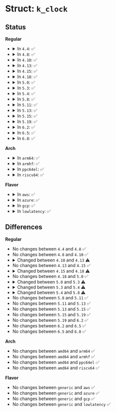 # Struct: <code>k_clock</code>

## Status
<b>Regular</b>
<ul>
<li>
<details>
<summary>In <code>4.4</code>: ✅</summary>

```c
struct k_clock {
    int (*clock_getres)(const clockid_t, struct timespec *);
    int (*clock_set)(const clockid_t, const struct timespec *);
    int (*clock_get)(const clockid_t, struct timespec *);
    int (*clock_adj)(const clockid_t, struct timex *);
    int (*timer_create)(struct k_itimer *);
    int (*nsleep)(const clockid_t, int, struct timespec *, struct timespec *);
    long int (*nsleep_restart)(struct restart_block *);
    int (*timer_set)(struct k_itimer *, int, struct itimerspec *, struct itimerspec *);
    int (*timer_del)(struct k_itimer *);
    void (*timer_get)(struct k_itimer *, struct itimerspec *);
};
```
</details>
</li>
<li>
<details>
<summary>In <code>4.8</code>: ✅</summary>

```c
struct k_clock {
    int (*clock_getres)(const clockid_t, struct timespec *);
    int (*clock_set)(const clockid_t, const struct timespec *);
    int (*clock_get)(const clockid_t, struct timespec *);
    int (*clock_adj)(const clockid_t, struct timex *);
    int (*timer_create)(struct k_itimer *);
    int (*nsleep)(const clockid_t, int, struct timespec *, struct timespec *);
    long int (*nsleep_restart)(struct restart_block *);
    int (*timer_set)(struct k_itimer *, int, struct itimerspec *, struct itimerspec *);
    int (*timer_del)(struct k_itimer *);
    void (*timer_get)(struct k_itimer *, struct itimerspec *);
};
```
</details>
</li>
<li>
<details>
<summary>In <code>4.10</code>: ✅</summary>

```c
struct k_clock {
    int (*clock_getres)(const clockid_t, struct timespec *);
    int (*clock_set)(const clockid_t, const struct timespec *);
    int (*clock_get)(const clockid_t, struct timespec *);
    int (*clock_adj)(const clockid_t, struct timex *);
    int (*timer_create)(struct k_itimer *);
    int (*nsleep)(const clockid_t, int, struct timespec *, struct timespec *);
    long int (*nsleep_restart)(struct restart_block *);
    int (*timer_set)(struct k_itimer *, int, struct itimerspec *, struct itimerspec *);
    int (*timer_del)(struct k_itimer *);
    void (*timer_get)(struct k_itimer *, struct itimerspec *);
};
```
</details>
</li>
<li>
<details>
<summary>In <code>4.13</code>: ✅</summary>

```c
struct k_clock {
    int (*clock_getres)(const clockid_t, struct timespec *);
    int (*clock_set)(const clockid_t, const struct timespec *);
    int (*clock_get)(const clockid_t, struct timespec *);
    int (*clock_adj)(const clockid_t, struct timex *);
    int (*timer_create)(struct k_itimer *);
    int (*nsleep)(const clockid_t, int, const struct timespec *);
    int (*timer_set)(struct k_itimer *, int, struct itimerspec *, struct itimerspec *);
    int (*timer_del)(struct k_itimer *);
    void (*timer_get)(struct k_itimer *, struct itimerspec *);
    void (*timer_rearm)(struct k_itimer *);
    int (*timer_forward)(struct k_itimer *, ktime_t);
    ktime_t (*timer_remaining)(struct k_itimer *, ktime_t);
    int (*timer_try_to_cancel)(struct k_itimer *);
    void (*timer_arm)(struct k_itimer *, ktime_t, bool, bool);
};
```
</details>
</li>
<li>
<details>
<summary>In <code>4.15</code>: ✅</summary>

```c
struct k_clock {
    int (*clock_getres)(const clockid_t, struct timespec *);
    int (*clock_set)(const clockid_t, const struct timespec *);
    int (*clock_get)(const clockid_t, struct timespec *);
    int (*clock_adj)(const clockid_t, struct timex *);
    int (*timer_create)(struct k_itimer *);
    int (*nsleep)(const clockid_t, int, const struct timespec *);
    int (*timer_set)(struct k_itimer *, int, struct itimerspec *, struct itimerspec *);
    int (*timer_del)(struct k_itimer *);
    void (*timer_get)(struct k_itimer *, struct itimerspec *);
    void (*timer_rearm)(struct k_itimer *);
    int (*timer_forward)(struct k_itimer *, ktime_t);
    ktime_t (*timer_remaining)(struct k_itimer *, ktime_t);
    int (*timer_try_to_cancel)(struct k_itimer *);
    void (*timer_arm)(struct k_itimer *, ktime_t, bool, bool);
};
```
</details>
</li>
<li>
<details>
<summary>In <code>4.18</code>: ✅</summary>

```c
struct k_clock {
    int (*clock_getres)(const clockid_t, struct timespec64 *);
    int (*clock_set)(const clockid_t, const struct timespec64 *);
    int (*clock_get)(const clockid_t, struct timespec64 *);
    int (*clock_adj)(const clockid_t, struct timex *);
    int (*timer_create)(struct k_itimer *);
    int (*nsleep)(const clockid_t, int, const struct timespec64 *);
    int (*timer_set)(struct k_itimer *, int, struct itimerspec64 *, struct itimerspec64 *);
    int (*timer_del)(struct k_itimer *);
    void (*timer_get)(struct k_itimer *, struct itimerspec64 *);
    void (*timer_rearm)(struct k_itimer *);
    s64 (*timer_forward)(struct k_itimer *, ktime_t);
    ktime_t (*timer_remaining)(struct k_itimer *, ktime_t);
    int (*timer_try_to_cancel)(struct k_itimer *);
    void (*timer_arm)(struct k_itimer *, ktime_t, bool, bool);
};
```
</details>
</li>
<li>
<details>
<summary>In <code>5.0</code>: ✅</summary>

```c
struct k_clock {
    int (*clock_getres)(const clockid_t, struct timespec64 *);
    int (*clock_set)(const clockid_t, const struct timespec64 *);
    int (*clock_get)(const clockid_t, struct timespec64 *);
    int (*clock_adj)(const clockid_t, struct timex *);
    int (*timer_create)(struct k_itimer *);
    int (*nsleep)(const clockid_t, int, const struct timespec64 *);
    int (*timer_set)(struct k_itimer *, int, struct itimerspec64 *, struct itimerspec64 *);
    int (*timer_del)(struct k_itimer *);
    void (*timer_get)(struct k_itimer *, struct itimerspec64 *);
    void (*timer_rearm)(struct k_itimer *);
    s64 (*timer_forward)(struct k_itimer *, ktime_t);
    ktime_t (*timer_remaining)(struct k_itimer *, ktime_t);
    int (*timer_try_to_cancel)(struct k_itimer *);
    void (*timer_arm)(struct k_itimer *, ktime_t, bool, bool);
};
```
</details>
</li>
<li>
<details>
<summary>In <code>5.3</code>: ✅</summary>

```c
struct k_clock {
    int (*clock_getres)(const clockid_t, struct timespec64 *);
    int (*clock_set)(const clockid_t, const struct timespec64 *);
    int (*clock_get)(const clockid_t, struct timespec64 *);
    int (*clock_adj)(const clockid_t, struct __kernel_timex *);
    int (*timer_create)(struct k_itimer *);
    int (*nsleep)(const clockid_t, int, const struct timespec64 *);
    int (*timer_set)(struct k_itimer *, int, struct itimerspec64 *, struct itimerspec64 *);
    int (*timer_del)(struct k_itimer *);
    void (*timer_get)(struct k_itimer *, struct itimerspec64 *);
    void (*timer_rearm)(struct k_itimer *);
    s64 (*timer_forward)(struct k_itimer *, ktime_t);
    ktime_t (*timer_remaining)(struct k_itimer *, ktime_t);
    int (*timer_try_to_cancel)(struct k_itimer *);
    void (*timer_arm)(struct k_itimer *, ktime_t, bool, bool);
};
```
</details>
</li>
<li>
<details>
<summary>In <code>5.4</code>: ✅</summary>

```c
struct k_clock {
    int (*clock_getres)(const clockid_t, struct timespec64 *);
    int (*clock_set)(const clockid_t, const struct timespec64 *);
    int (*clock_get)(const clockid_t, struct timespec64 *);
    int (*clock_adj)(const clockid_t, struct __kernel_timex *);
    int (*timer_create)(struct k_itimer *);
    int (*nsleep)(const clockid_t, int, const struct timespec64 *);
    int (*timer_set)(struct k_itimer *, int, struct itimerspec64 *, struct itimerspec64 *);
    int (*timer_del)(struct k_itimer *);
    void (*timer_get)(struct k_itimer *, struct itimerspec64 *);
    void (*timer_rearm)(struct k_itimer *);
    s64 (*timer_forward)(struct k_itimer *, ktime_t);
    ktime_t (*timer_remaining)(struct k_itimer *, ktime_t);
    int (*timer_try_to_cancel)(struct k_itimer *);
    void (*timer_arm)(struct k_itimer *, ktime_t, bool, bool);
    void (*timer_wait_running)(struct k_itimer *);
};
```
</details>
</li>
<li>
<details>
<summary>In <code>5.8</code>: ✅</summary>

```c
struct k_clock {
    int (*clock_getres)(const clockid_t, struct timespec64 *);
    int (*clock_set)(const clockid_t, const struct timespec64 *);
    int (*clock_get_timespec)(const clockid_t, struct timespec64 *);
    ktime_t (*clock_get_ktime)(const clockid_t);
    int (*clock_adj)(const clockid_t, struct __kernel_timex *);
    int (*timer_create)(struct k_itimer *);
    int (*nsleep)(const clockid_t, int, const struct timespec64 *);
    int (*timer_set)(struct k_itimer *, int, struct itimerspec64 *, struct itimerspec64 *);
    int (*timer_del)(struct k_itimer *);
    void (*timer_get)(struct k_itimer *, struct itimerspec64 *);
    void (*timer_rearm)(struct k_itimer *);
    s64 (*timer_forward)(struct k_itimer *, ktime_t);
    ktime_t (*timer_remaining)(struct k_itimer *, ktime_t);
    int (*timer_try_to_cancel)(struct k_itimer *);
    void (*timer_arm)(struct k_itimer *, ktime_t, bool, bool);
    void (*timer_wait_running)(struct k_itimer *);
};
```
</details>
</li>
<li>
<details>
<summary>In <code>5.11</code>: ✅</summary>

```c
struct k_clock {
    int (*clock_getres)(const clockid_t, struct timespec64 *);
    int (*clock_set)(const clockid_t, const struct timespec64 *);
    int (*clock_get_timespec)(const clockid_t, struct timespec64 *);
    ktime_t (*clock_get_ktime)(const clockid_t);
    int (*clock_adj)(const clockid_t, struct __kernel_timex *);
    int (*timer_create)(struct k_itimer *);
    int (*nsleep)(const clockid_t, int, const struct timespec64 *);
    int (*timer_set)(struct k_itimer *, int, struct itimerspec64 *, struct itimerspec64 *);
    int (*timer_del)(struct k_itimer *);
    void (*timer_get)(struct k_itimer *, struct itimerspec64 *);
    void (*timer_rearm)(struct k_itimer *);
    s64 (*timer_forward)(struct k_itimer *, ktime_t);
    ktime_t (*timer_remaining)(struct k_itimer *, ktime_t);
    int (*timer_try_to_cancel)(struct k_itimer *);
    void (*timer_arm)(struct k_itimer *, ktime_t, bool, bool);
    void (*timer_wait_running)(struct k_itimer *);
};
```
</details>
</li>
<li>
<details>
<summary>In <code>5.13</code>: ✅</summary>

```c
struct k_clock {
    int (*clock_getres)(const clockid_t, struct timespec64 *);
    int (*clock_set)(const clockid_t, const struct timespec64 *);
    int (*clock_get_timespec)(const clockid_t, struct timespec64 *);
    ktime_t (*clock_get_ktime)(const clockid_t);
    int (*clock_adj)(const clockid_t, struct __kernel_timex *);
    int (*timer_create)(struct k_itimer *);
    int (*nsleep)(const clockid_t, int, const struct timespec64 *);
    int (*timer_set)(struct k_itimer *, int, struct itimerspec64 *, struct itimerspec64 *);
    int (*timer_del)(struct k_itimer *);
    void (*timer_get)(struct k_itimer *, struct itimerspec64 *);
    void (*timer_rearm)(struct k_itimer *);
    s64 (*timer_forward)(struct k_itimer *, ktime_t);
    ktime_t (*timer_remaining)(struct k_itimer *, ktime_t);
    int (*timer_try_to_cancel)(struct k_itimer *);
    void (*timer_arm)(struct k_itimer *, ktime_t, bool, bool);
    void (*timer_wait_running)(struct k_itimer *);
};
```
</details>
</li>
<li>
<details>
<summary>In <code>5.15</code>: ✅</summary>

```c
struct k_clock {
    int (*clock_getres)(const clockid_t, struct timespec64 *);
    int (*clock_set)(const clockid_t, const struct timespec64 *);
    int (*clock_get_timespec)(const clockid_t, struct timespec64 *);
    ktime_t (*clock_get_ktime)(const clockid_t);
    int (*clock_adj)(const clockid_t, struct __kernel_timex *);
    int (*timer_create)(struct k_itimer *);
    int (*nsleep)(const clockid_t, int, const struct timespec64 *);
    int (*timer_set)(struct k_itimer *, int, struct itimerspec64 *, struct itimerspec64 *);
    int (*timer_del)(struct k_itimer *);
    void (*timer_get)(struct k_itimer *, struct itimerspec64 *);
    void (*timer_rearm)(struct k_itimer *);
    s64 (*timer_forward)(struct k_itimer *, ktime_t);
    ktime_t (*timer_remaining)(struct k_itimer *, ktime_t);
    int (*timer_try_to_cancel)(struct k_itimer *);
    void (*timer_arm)(struct k_itimer *, ktime_t, bool, bool);
    void (*timer_wait_running)(struct k_itimer *);
};
```
</details>
</li>
<li>
<details>
<summary>In <code>5.19</code>: ✅</summary>

```c
struct k_clock {
    int (*clock_getres)(const clockid_t, struct timespec64 *);
    int (*clock_set)(const clockid_t, const struct timespec64 *);
    int (*clock_get_timespec)(const clockid_t, struct timespec64 *);
    ktime_t (*clock_get_ktime)(const clockid_t);
    int (*clock_adj)(const clockid_t, struct __kernel_timex *);
    int (*timer_create)(struct k_itimer *);
    int (*nsleep)(const clockid_t, int, const struct timespec64 *);
    int (*timer_set)(struct k_itimer *, int, struct itimerspec64 *, struct itimerspec64 *);
    int (*timer_del)(struct k_itimer *);
    void (*timer_get)(struct k_itimer *, struct itimerspec64 *);
    void (*timer_rearm)(struct k_itimer *);
    s64 (*timer_forward)(struct k_itimer *, ktime_t);
    ktime_t (*timer_remaining)(struct k_itimer *, ktime_t);
    int (*timer_try_to_cancel)(struct k_itimer *);
    void (*timer_arm)(struct k_itimer *, ktime_t, bool, bool);
    void (*timer_wait_running)(struct k_itimer *);
};
```
</details>
</li>
<li>
<details>
<summary>In <code>6.2</code>: ✅</summary>

```c
struct k_clock {
    int (*clock_getres)(const clockid_t, struct timespec64 *);
    int (*clock_set)(const clockid_t, const struct timespec64 *);
    int (*clock_get_timespec)(const clockid_t, struct timespec64 *);
    ktime_t (*clock_get_ktime)(const clockid_t);
    int (*clock_adj)(const clockid_t, struct __kernel_timex *);
    int (*timer_create)(struct k_itimer *);
    int (*nsleep)(const clockid_t, int, const struct timespec64 *);
    int (*timer_set)(struct k_itimer *, int, struct itimerspec64 *, struct itimerspec64 *);
    int (*timer_del)(struct k_itimer *);
    void (*timer_get)(struct k_itimer *, struct itimerspec64 *);
    void (*timer_rearm)(struct k_itimer *);
    s64 (*timer_forward)(struct k_itimer *, ktime_t);
    ktime_t (*timer_remaining)(struct k_itimer *, ktime_t);
    int (*timer_try_to_cancel)(struct k_itimer *);
    void (*timer_arm)(struct k_itimer *, ktime_t, bool, bool);
    void (*timer_wait_running)(struct k_itimer *);
};
```
</details>
</li>
<li>
<details>
<summary>In <code>6.5</code>: ✅</summary>

```c
struct k_clock {
    int (*clock_getres)(const clockid_t, struct timespec64 *);
    int (*clock_set)(const clockid_t, const struct timespec64 *);
    int (*clock_get_timespec)(const clockid_t, struct timespec64 *);
    ktime_t (*clock_get_ktime)(const clockid_t);
    int (*clock_adj)(const clockid_t, struct __kernel_timex *);
    int (*timer_create)(struct k_itimer *);
    int (*nsleep)(const clockid_t, int, const struct timespec64 *);
    int (*timer_set)(struct k_itimer *, int, struct itimerspec64 *, struct itimerspec64 *);
    int (*timer_del)(struct k_itimer *);
    void (*timer_get)(struct k_itimer *, struct itimerspec64 *);
    void (*timer_rearm)(struct k_itimer *);
    s64 (*timer_forward)(struct k_itimer *, ktime_t);
    ktime_t (*timer_remaining)(struct k_itimer *, ktime_t);
    int (*timer_try_to_cancel)(struct k_itimer *);
    void (*timer_arm)(struct k_itimer *, ktime_t, bool, bool);
    void (*timer_wait_running)(struct k_itimer *);
};
```
</details>
</li>
<li>
<details>
<summary>In <code>6.8</code>: ✅</summary>

```c
struct k_clock {
    int (*clock_getres)(const clockid_t, struct timespec64 *);
    int (*clock_set)(const clockid_t, const struct timespec64 *);
    int (*clock_get_timespec)(const clockid_t, struct timespec64 *);
    ktime_t (*clock_get_ktime)(const clockid_t);
    int (*clock_adj)(const clockid_t, struct __kernel_timex *);
    int (*timer_create)(struct k_itimer *);
    int (*nsleep)(const clockid_t, int, const struct timespec64 *);
    int (*timer_set)(struct k_itimer *, int, struct itimerspec64 *, struct itimerspec64 *);
    int (*timer_del)(struct k_itimer *);
    void (*timer_get)(struct k_itimer *, struct itimerspec64 *);
    void (*timer_rearm)(struct k_itimer *);
    s64 (*timer_forward)(struct k_itimer *, ktime_t);
    ktime_t (*timer_remaining)(struct k_itimer *, ktime_t);
    int (*timer_try_to_cancel)(struct k_itimer *);
    void (*timer_arm)(struct k_itimer *, ktime_t, bool, bool);
    void (*timer_wait_running)(struct k_itimer *);
};
```
</details>
</li>
</ul>
<b>Arch</b>
<ul>
<li>
<details>
<summary>In <code>arm64</code>: ✅</summary>

```c
struct k_clock {
    int (*clock_getres)(const clockid_t, struct timespec64 *);
    int (*clock_set)(const clockid_t, const struct timespec64 *);
    int (*clock_get)(const clockid_t, struct timespec64 *);
    int (*clock_adj)(const clockid_t, struct __kernel_timex *);
    int (*timer_create)(struct k_itimer *);
    int (*nsleep)(const clockid_t, int, const struct timespec64 *);
    int (*timer_set)(struct k_itimer *, int, struct itimerspec64 *, struct itimerspec64 *);
    int (*timer_del)(struct k_itimer *);
    void (*timer_get)(struct k_itimer *, struct itimerspec64 *);
    void (*timer_rearm)(struct k_itimer *);
    s64 (*timer_forward)(struct k_itimer *, ktime_t);
    ktime_t (*timer_remaining)(struct k_itimer *, ktime_t);
    int (*timer_try_to_cancel)(struct k_itimer *);
    void (*timer_arm)(struct k_itimer *, ktime_t, bool, bool);
    void (*timer_wait_running)(struct k_itimer *);
};
```
</details>
</li>
<li>
<details>
<summary>In <code>armhf</code>: ✅</summary>

```c
struct k_clock {
    int (*clock_getres)(const clockid_t, struct timespec64 *);
    int (*clock_set)(const clockid_t, const struct timespec64 *);
    int (*clock_get)(const clockid_t, struct timespec64 *);
    int (*clock_adj)(const clockid_t, struct __kernel_timex *);
    int (*timer_create)(struct k_itimer *);
    int (*nsleep)(const clockid_t, int, const struct timespec64 *);
    int (*timer_set)(struct k_itimer *, int, struct itimerspec64 *, struct itimerspec64 *);
    int (*timer_del)(struct k_itimer *);
    void (*timer_get)(struct k_itimer *, struct itimerspec64 *);
    void (*timer_rearm)(struct k_itimer *);
    s64 (*timer_forward)(struct k_itimer *, ktime_t);
    ktime_t (*timer_remaining)(struct k_itimer *, ktime_t);
    int (*timer_try_to_cancel)(struct k_itimer *);
    void (*timer_arm)(struct k_itimer *, ktime_t, bool, bool);
    void (*timer_wait_running)(struct k_itimer *);
};
```
</details>
</li>
<li>
<details>
<summary>In <code>ppc64el</code>: ✅</summary>

```c
struct k_clock {
    int (*clock_getres)(const clockid_t, struct timespec64 *);
    int (*clock_set)(const clockid_t, const struct timespec64 *);
    int (*clock_get)(const clockid_t, struct timespec64 *);
    int (*clock_adj)(const clockid_t, struct __kernel_timex *);
    int (*timer_create)(struct k_itimer *);
    int (*nsleep)(const clockid_t, int, const struct timespec64 *);
    int (*timer_set)(struct k_itimer *, int, struct itimerspec64 *, struct itimerspec64 *);
    int (*timer_del)(struct k_itimer *);
    void (*timer_get)(struct k_itimer *, struct itimerspec64 *);
    void (*timer_rearm)(struct k_itimer *);
    s64 (*timer_forward)(struct k_itimer *, ktime_t);
    ktime_t (*timer_remaining)(struct k_itimer *, ktime_t);
    int (*timer_try_to_cancel)(struct k_itimer *);
    void (*timer_arm)(struct k_itimer *, ktime_t, bool, bool);
    void (*timer_wait_running)(struct k_itimer *);
};
```
</details>
</li>
<li>
<details>
<summary>In <code>riscv64</code>: ✅</summary>

```c
struct k_clock {
    int (*clock_getres)(const clockid_t, struct timespec64 *);
    int (*clock_set)(const clockid_t, const struct timespec64 *);
    int (*clock_get)(const clockid_t, struct timespec64 *);
    int (*clock_adj)(const clockid_t, struct __kernel_timex *);
    int (*timer_create)(struct k_itimer *);
    int (*nsleep)(const clockid_t, int, const struct timespec64 *);
    int (*timer_set)(struct k_itimer *, int, struct itimerspec64 *, struct itimerspec64 *);
    int (*timer_del)(struct k_itimer *);
    void (*timer_get)(struct k_itimer *, struct itimerspec64 *);
    void (*timer_rearm)(struct k_itimer *);
    s64 (*timer_forward)(struct k_itimer *, ktime_t);
    ktime_t (*timer_remaining)(struct k_itimer *, ktime_t);
    int (*timer_try_to_cancel)(struct k_itimer *);
    void (*timer_arm)(struct k_itimer *, ktime_t, bool, bool);
    void (*timer_wait_running)(struct k_itimer *);
};
```
</details>
</li>
</ul>
<b>Flavor</b>
<ul>
<li>
<details>
<summary>In <code>aws</code>: ✅</summary>

```c
struct k_clock {
    int (*clock_getres)(const clockid_t, struct timespec64 *);
    int (*clock_set)(const clockid_t, const struct timespec64 *);
    int (*clock_get)(const clockid_t, struct timespec64 *);
    int (*clock_adj)(const clockid_t, struct __kernel_timex *);
    int (*timer_create)(struct k_itimer *);
    int (*nsleep)(const clockid_t, int, const struct timespec64 *);
    int (*timer_set)(struct k_itimer *, int, struct itimerspec64 *, struct itimerspec64 *);
    int (*timer_del)(struct k_itimer *);
    void (*timer_get)(struct k_itimer *, struct itimerspec64 *);
    void (*timer_rearm)(struct k_itimer *);
    s64 (*timer_forward)(struct k_itimer *, ktime_t);
    ktime_t (*timer_remaining)(struct k_itimer *, ktime_t);
    int (*timer_try_to_cancel)(struct k_itimer *);
    void (*timer_arm)(struct k_itimer *, ktime_t, bool, bool);
    void (*timer_wait_running)(struct k_itimer *);
};
```
</details>
</li>
<li>
<details>
<summary>In <code>azure</code>: ✅</summary>

```c
struct k_clock {
    int (*clock_getres)(const clockid_t, struct timespec64 *);
    int (*clock_set)(const clockid_t, const struct timespec64 *);
    int (*clock_get)(const clockid_t, struct timespec64 *);
    int (*clock_adj)(const clockid_t, struct __kernel_timex *);
    int (*timer_create)(struct k_itimer *);
    int (*nsleep)(const clockid_t, int, const struct timespec64 *);
    int (*timer_set)(struct k_itimer *, int, struct itimerspec64 *, struct itimerspec64 *);
    int (*timer_del)(struct k_itimer *);
    void (*timer_get)(struct k_itimer *, struct itimerspec64 *);
    void (*timer_rearm)(struct k_itimer *);
    s64 (*timer_forward)(struct k_itimer *, ktime_t);
    ktime_t (*timer_remaining)(struct k_itimer *, ktime_t);
    int (*timer_try_to_cancel)(struct k_itimer *);
    void (*timer_arm)(struct k_itimer *, ktime_t, bool, bool);
    void (*timer_wait_running)(struct k_itimer *);
};
```
</details>
</li>
<li>
<details>
<summary>In <code>gcp</code>: ✅</summary>

```c
struct k_clock {
    int (*clock_getres)(const clockid_t, struct timespec64 *);
    int (*clock_set)(const clockid_t, const struct timespec64 *);
    int (*clock_get)(const clockid_t, struct timespec64 *);
    int (*clock_adj)(const clockid_t, struct __kernel_timex *);
    int (*timer_create)(struct k_itimer *);
    int (*nsleep)(const clockid_t, int, const struct timespec64 *);
    int (*timer_set)(struct k_itimer *, int, struct itimerspec64 *, struct itimerspec64 *);
    int (*timer_del)(struct k_itimer *);
    void (*timer_get)(struct k_itimer *, struct itimerspec64 *);
    void (*timer_rearm)(struct k_itimer *);
    s64 (*timer_forward)(struct k_itimer *, ktime_t);
    ktime_t (*timer_remaining)(struct k_itimer *, ktime_t);
    int (*timer_try_to_cancel)(struct k_itimer *);
    void (*timer_arm)(struct k_itimer *, ktime_t, bool, bool);
    void (*timer_wait_running)(struct k_itimer *);
};
```
</details>
</li>
<li>
<details>
<summary>In <code>lowlatency</code>: ✅</summary>

```c
struct k_clock {
    int (*clock_getres)(const clockid_t, struct timespec64 *);
    int (*clock_set)(const clockid_t, const struct timespec64 *);
    int (*clock_get)(const clockid_t, struct timespec64 *);
    int (*clock_adj)(const clockid_t, struct __kernel_timex *);
    int (*timer_create)(struct k_itimer *);
    int (*nsleep)(const clockid_t, int, const struct timespec64 *);
    int (*timer_set)(struct k_itimer *, int, struct itimerspec64 *, struct itimerspec64 *);
    int (*timer_del)(struct k_itimer *);
    void (*timer_get)(struct k_itimer *, struct itimerspec64 *);
    void (*timer_rearm)(struct k_itimer *);
    s64 (*timer_forward)(struct k_itimer *, ktime_t);
    ktime_t (*timer_remaining)(struct k_itimer *, ktime_t);
    int (*timer_try_to_cancel)(struct k_itimer *);
    void (*timer_arm)(struct k_itimer *, ktime_t, bool, bool);
    void (*timer_wait_running)(struct k_itimer *);
};
```
</details>
</li>
</ul>

## Differences
<b>Regular</b>
<ul>
<li>
No changes between <code>4.4</code> and <code>4.8</code> ✅
</li>
<li>
No changes between <code>4.8</code> and <code>4.10</code> ✅
</li>
<li>
<details>
<summary>Changed between <code>4.10</code> and <code>4.13</code> ⚠️</summary>
<ul>
<li>
<b>Field added. </b>
<code>void (*timer_rearm)(struct k_itimer *)</code>
</li>
<li>
<b>Field added. </b>
<code>int (*timer_forward)(struct k_itimer *, ktime_t)</code>
</li>
<li>
<b>Field added. </b>
<code>ktime_t (*timer_remaining)(struct k_itimer *, ktime_t)</code>
</li>
<li>
<b>Field added. </b>
<code>int (*timer_try_to_cancel)(struct k_itimer *)</code>
</li>
<li>
<b>Field added. </b>
<code>void (*timer_arm)(struct k_itimer *, ktime_t, bool, bool)</code>
</li>
<li>
<b>Field removed. </b>
<code>long int (*nsleep_restart)(struct restart_block *)</code>
</li>
<li>
<b>Field type changed. </b>
<code>int (*nsleep)(const clockid_t, int, struct timespec *, struct timespec *)</code> ➡️ <code>int (*nsleep)(const clockid_t, int, const struct timespec *)</code>
</li>
</ul>
</details>
</li>
<li>
No changes between <code>4.13</code> and <code>4.15</code> ✅
</li>
<li>
<details>
<summary>Changed between <code>4.15</code> and <code>4.18</code> ⚠️</summary>
<ul>
<li>
<b>Field type changed. </b>
<code>int (*clock_getres)(const clockid_t, struct timespec *)</code> ➡️ <code>int (*clock_getres)(const clockid_t, struct timespec64 *)</code>
</li>
<li>
<b>Field type changed. </b>
<code>int (*clock_set)(const clockid_t, const struct timespec *)</code> ➡️ <code>int (*clock_set)(const clockid_t, const struct timespec64 *)</code>
</li>
<li>
<b>Field type changed. </b>
<code>int (*clock_get)(const clockid_t, struct timespec *)</code> ➡️ <code>int (*clock_get)(const clockid_t, struct timespec64 *)</code>
</li>
<li>
<b>Field type changed. </b>
<code>int (*nsleep)(const clockid_t, int, const struct timespec *)</code> ➡️ <code>int (*nsleep)(const clockid_t, int, const struct timespec64 *)</code>
</li>
<li>
<b>Field type changed. </b>
<code>int (*timer_set)(struct k_itimer *, int, struct itimerspec *, struct itimerspec *)</code> ➡️ <code>int (*timer_set)(struct k_itimer *, int, struct itimerspec64 *, struct itimerspec64 *)</code>
</li>
<li>
<b>Field type changed. </b>
<code>void (*timer_get)(struct k_itimer *, struct itimerspec *)</code> ➡️ <code>void (*timer_get)(struct k_itimer *, struct itimerspec64 *)</code>
</li>
<li>
<b>Field type changed. </b>
<code>int (*timer_forward)(struct k_itimer *, ktime_t)</code> ➡️ <code>s64 (*timer_forward)(struct k_itimer *, ktime_t)</code>
</li>
</ul>
</details>
</li>
<li>
No changes between <code>4.18</code> and <code>5.0</code> ✅
</li>
<li>
<details>
<summary>Changed between <code>5.0</code> and <code>5.3</code> ⚠️</summary>
<ul>
<li>
<b>Field type changed. </b>
<code>int (*clock_adj)(const clockid_t, struct timex *)</code> ➡️ <code>int (*clock_adj)(const clockid_t, struct __kernel_timex *)</code>
</li>
</ul>
</details>
</li>
<li>
<details>
<summary>Changed between <code>5.3</code> and <code>5.4</code> ⚠️</summary>
<ul>
<li>
<b>Field added. </b>
<code>void (*timer_wait_running)(struct k_itimer *)</code>
</li>
</ul>
</details>
</li>
<li>
<details>
<summary>Changed between <code>5.4</code> and <code>5.8</code> ⚠️</summary>
<ul>
<li>
<b>Field added. </b>
<code>int (*clock_get_timespec)(const clockid_t, struct timespec64 *)</code>
</li>
<li>
<b>Field added. </b>
<code>ktime_t (*clock_get_ktime)(const clockid_t)</code>
</li>
<li>
<b>Field removed. </b>
<code>int (*clock_get)(const clockid_t, struct timespec64 *)</code>
</li>
</ul>
</details>
</li>
<li>
No changes between <code>5.8</code> and <code>5.11</code> ✅
</li>
<li>
No changes between <code>5.11</code> and <code>5.13</code> ✅
</li>
<li>
No changes between <code>5.13</code> and <code>5.15</code> ✅
</li>
<li>
No changes between <code>5.15</code> and <code>5.19</code> ✅
</li>
<li>
No changes between <code>5.19</code> and <code>6.2</code> ✅
</li>
<li>
No changes between <code>6.2</code> and <code>6.5</code> ✅
</li>
<li>
No changes between <code>6.5</code> and <code>6.8</code> ✅
</li>
</ul>
<b>Arch</b>
<ul>
<li>
No changes between <code>amd64</code> and <code>arm64</code> ✅
</li>
<li>
No changes between <code>amd64</code> and <code>armhf</code> ✅
</li>
<li>
No changes between <code>amd64</code> and <code>ppc64el</code> ✅
</li>
<li>
No changes between <code>amd64</code> and <code>riscv64</code> ✅
</li>
</ul>
<b>Flavor</b>
<ul>
<li>
No changes between <code>generic</code> and <code>aws</code> ✅
</li>
<li>
No changes between <code>generic</code> and <code>azure</code> ✅
</li>
<li>
No changes between <code>generic</code> and <code>gcp</code> ✅
</li>
<li>
No changes between <code>generic</code> and <code>lowlatency</code> ✅
</li>
</ul>
